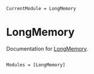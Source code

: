 ```@meta
CurrentModule = LongMemory
```

# LongMemory

Documentation for [LongMemory](https://github.com/everval/LongMemory.jl).

```@index
```

```@autodocs
Modules = [LongMemory]
```
